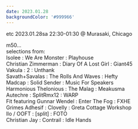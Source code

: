 ```yaml
---
date: 2023.01.28
backgroundColor: '#999966'
---
```


etc 2023.01.28sa 22:30-01:30 @ Murasaki, Chicago  

m50...  
selections from:  
Isolee : We Are Monster : Playhouse  
Christian Zimmerman : Diary Of A Lost Girl : Giant45  
Vakula : 2 : Unthank  
Savath+Savalas : The Rolls And Waves : Hefty  
Madcap : Solid Sender : Music For Speakers  
Harmonious Thelonious : The Malag : Meakusma  
Autechre : SplitRmx12 : WARP  
Fit featuring Gunnar Wendel : Enter The Fog : FXHE  
Grimes Adhesif : Clovelly : Greta Cottage Workshop  
Ilo / OOFT : \[split\] : FOTO  
Christian Jay : Contrail : Idle Hands